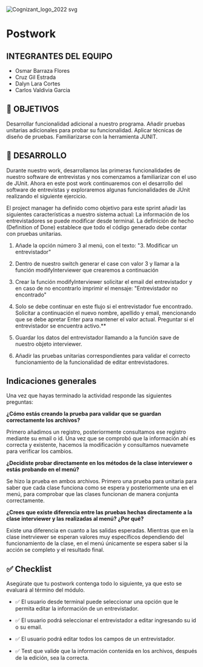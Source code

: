 ![Cognizant_logo_2022 svg](https://user-images.githubusercontent.com/77414220/167276034-fc9aba50-8b81-4ce6-8da8-db3aea61e87b.png)

# Postwork

## INTEGRANTES DEL EQUIPO

- Osmar Barraza Flores
- Cruz Gil Estrada
- Dalyn Lara Cortes
- Carlos Valdivia Garcia


## 🎯 OBJETIVOS

Desarrollar funcionalidad adicional a nuestro programa.
Añadir pruebas unitarias adicionales para probar su funcionalidad.
Aplicar técnicas de diseño de pruebas.
Familiarizarse con la herramienta JUNIT.

## 🚀 DESARROLLO

Durante nuestro work, desarrollamos las primeras funcionalidades de nuestro software de entrevistas  y nos comenzamos a familiarizar con el uso de JUnit. Ahora en este post work continuaremos con el desarrollo del software de entrevistas y exploraremos algunas funcionalidades de JUnit realizando el siguiente ejercicio.

El project manager ha definido como objetivo para este sprint añadir las siguientes características a nuestro sistema actual:
La información de los entrevistadores se puede modificar desde terminal.
La definición de hecho (Definition of Done) establece que todo el código generado debe contar con pruebas unitarias.

1. Añade la opción número 3 al menú, con el texto: "3. Modificar un entrevistador" 

1. Dentro de nuestro switch generar el case con valor 3 y llamar a la función modifyInterviewer que crearemos a continuación

1. Crear la función modifyInterviewer solicitar el email del entrevistador y en caso de no encontrarlo imprimir el mensaje:  "Entrevistador no encontrado"


1. Solo se debe continuar en este flujo si el entrevistador fue encontrado. Solicitar a continuación el nuevo nombre, apellido y email, mencionando que se debe apretar Enter para mantener el valor actual. Preguntar si el entrevistador se encuentra activo.**
                    

1. Guardar los datos del entrevistador llamando a la función save de nuestro objeto interviewer.

1. Añadir las pruebas unitarias correspondientes para validar el correcto funcionamiento de la funcionalidad de editar entrevistadores.


## Indicaciones generales

Una vez que hayas terminado  la actividad responde las siguientes preguntas:

**¿Cómo estás creando la prueba para validar que se guardan correctamente los archivos?**

Primero añadimos un registro, posteriormente consultamos ese registro mediante su email o id. Una vez que se comprobó que la información ahí es correcta y existente, hacemos la modificación y consultamos nuevamete para verificar los cambios.

**¿Decidiste probar directamente en los métodos de la clase interviewer o estás probando en el menú?**

Se hizo la prueba en ambos archivos. Primero una prueba para unitaria para saber que cada clase funciona como se espera y posteriormente una en el menú, para comprobar que las clases funcionan de manera conjunta correctamente.

**¿Crees que existe diferencia entre las pruebas hechas directamente a la clase interviewer y las realizadas al menú? ¿Por qué?**

Existe una diferencia en cuanto a las salidas esperadas. Mientras que en la clase inetrviewer se esperan valores muy específicos dependiendo del funcionamiento de la clase, en el menú únicamente se espera saber si la acción se completo y el resultado final.


## ✅ Checklist 

Asegúrate que tu postwork contenga todo lo siguiente, ya que esto se evaluará al término del módulo.

- ✅ El usuario desde terminal puede seleccionar una opción que le permita editar la información de un entrevistador.




- ✅ El usuario podrá seleccionar el entrevistador a editar ingresando su id o su email.




- ✅ El usuario podrá editar todos los campos de un entrevistador.




- ✅ Test que valide que la información contenida en los archivos, después de la edición, sea la correcta.

